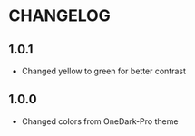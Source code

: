 # CHANGELOG
## 1.0.1
- Changed yellow to green for better contrast

## 1.0.0
- Changed colors from OneDark-Pro theme
